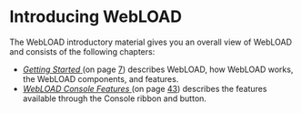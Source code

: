 ﻿# Introducing WebLOAD

The WebLOAD introductory material gives you an overall view of WebLOAD and consists of the following chapters:

- [*Getting Started* ](#_bookmark8)(on page [7](#_bookmark9)) describes WebLOAD, how WebLOAD works, the WebLOAD components, and features.
- [*WebLOAD Console Features* ](#_bookmark43)(on page [43](#_bookmark42)) describes the features available through the Console ribbon and button.


